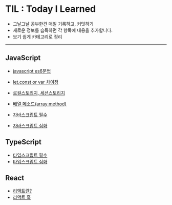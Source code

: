 # TIL : Today I Learned

- 그날그날 공부한건 매일 기록하고, 커밋하기
- 새로운 정보를 습득하면 각 항목에 내용을 추가합니다.
- 보기 쉽게 카테고리로 정리

---

## JavaScript

- [javascript es6문법](https://github.com/bongjun-kim94/TIL/blob/main/Javascript/javascript%20es6.md)
- [let,const or var 차이점](https://github.com/bongjun-kim94/TIL/blob/main/Javascript/let%20and%20const.md)
- [로컬스토리지, 세션스토리지](https://github.com/bongjun-kim94/TIL/blob/main/Javascript/localStorage%2C%20sessionStorage.md)
- [배열 메소드(array method)](https://github.com/bongjun-kim94/TIL/blob/main/Javascript/Array%20method.md)

- [자바스크립트 필수](https://github.com/bongjunk/TIL/blob/main/Javascript/Javascript-essentials.md)
- [자바스크립트 심화](https://github.com/bongjunk/TIL/blob/main/Javascript/Javascript-levelup.md)


## TypeScript

- [타입스크립트 필수](https://github.com/bongjunk/TIL/blob/main/Typescript/Typescript.md)
- [타입스크립트 심화]()

## React

- [리액트란?](https://github.com/bongjun-kim94/TIL/blob/main/React/210813.md)
- [리액트 훅]()
